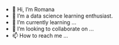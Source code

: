 - 👋 Hi, I’m Romana
- 👀 I’m a data science learning enthusiast.
- 🌱 I’m currently learning ...
- 💞️ I’m looking to collaborate on ...
- 📫 How to reach me ...

<!---
romana83/romana83 is a ✨ special ✨ repository because its `README.md` (this file) appears on your GitHub profile.
You can click the Preview link to take a look at your changes.
--->
